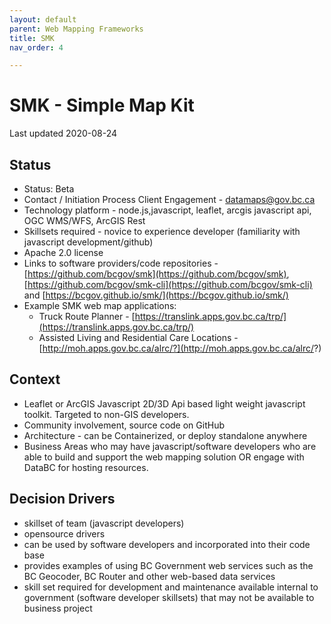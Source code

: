 ```yaml
---
layout: default
parent: Web Mapping Frameworks
title: SMK
nav_order: 4

---
```


# SMK - Simple Map Kit 

Last updated 2020-08-24

## Status

* Status: Beta
* Contact / Initiation Process	Client Engagement -  [datamaps@gov.bc.ca](mailto:datamaps@gov.bc.ca)
* Technology platform - node.js,javascript, leaflet, arcgis javascript api, OGC WMS/WFS, ArcGIS Rest
* Skillsets required - novice to experience developer (familiarity with javascript development/github)
* Apache 2.0 license
* Links to software providers/code repositories - [https://github.com/bcgov/smk](https://github.com/bcgov/smk),  [https://github.com/bcgov/smk-cli](https://github.com/bcgov/smk-cli) and [https://bcgov.github.io/smk/](https://bcgov.github.io/smk/)
* Example SMK web map applications:  
  - Truck Route Planner - [https://translink.apps.gov.bc.ca/trp/](https://translink.apps.gov.bc.ca/trp/)
  - Assisted Living and Residential Care Locations - [http://moh.apps.gov.bc.ca/alrc/?](http://moh.apps.gov.bc.ca/alrc/?)

## Context

* Leaflet or ArcGIS Javascript 2D/3D Api based light weight javascript toolkit. Targeted to non-GIS developers.
* Community involvement, source code on GitHub
* Architecture - can be Containerized, or deploy standalone anywhere
* Business Areas who may have javascript/software developers who are able to build and support the web mapping solution OR engage with DataBC for hosting resources.

## Decision Drivers

* skillset of team (javascript developers)
* opensource drivers
* can be used by software developers and incorporated into their code base
* provides examples of using BC Government web services such as the BC Geocoder, BC Router and other web-based data services
* skill set required for development and maintenance available internal to government (software developer skillsets) that may not be available to business project

